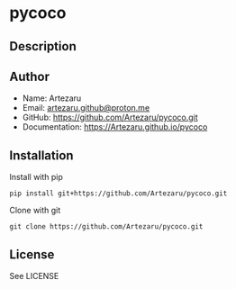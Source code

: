 # pycoco

## Description

## Author

- Name: Artezaru
- Email: artezaru.github@proton.me
- GitHub: https://github.com/Artezaru/pycoco.git
- Documentation: https://Artezaru.github.io/pycoco

## Installation

Install with pip

```
pip install git+https://github.com/Artezaru/pycoco.git
```

Clone with git

```
git clone https://github.com/Artezaru/pycoco.git
```

## License

See LICENSE
